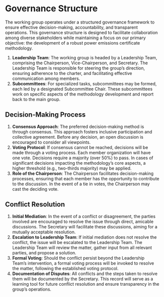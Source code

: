 # Governance Structure

The working group operates under a structured governance framework to ensure effective decision-making, accountability, and transparent operations. This governance structure is designed to facilitate collaboration among diverse stakeholders while maintaining a focus on our primary objective: the development of a robust power emissions certificate methodology.

1. **Leadership Team**: The working group is headed by a Leadership Team, comprising the Chairperson, Vice-Chairperson, and Secretary. The Leadership Team is responsible for steering the group’s direction, ensuring adherence to the charter, and facilitating effective communication among members.
2. **Subcommittees**: For specialized tasks, subcommittees may be formed, each led by a designated Subcommittee Chair. These subcommittees work on specific aspects of the methodology development and report back to the main group.

## **Decision-Making Process**

1. **Consensus Approach**: The preferred decision-making method is through consensus. This approach fosters inclusive participation and collective agreement. Before any decision, an open discussion is encouraged to consider all viewpoints.
2. **Voting Protocol**: If consensus cannot be reached, decisions will be made through a voting process. Each member organization will have one vote. Decisions require a majority (over 50%) to pass. In cases of significant decisions impacting the methodology’s core aspects, a higher threshold (e.g., two-thirds majority) may be applied.
3. **Role of the Chairperson**: The Chairperson facilitates decision-making processes, ensuring that each member has the opportunity to contribute to the discussion. In the event of a tie in votes, the Chairperson may cast the deciding vote.

## **Conflict Resolution**

1. **Initial Mediation**: In the event of a conflict or disagreement, the parties involved are encouraged to resolve the issue through direct, amicable discussions. The Secretary will facilitate these discussions, aiming for a mutually acceptable resolution.
2. **Escalation to Leadership Team**: If initial mediation does not resolve the conflict, the issue will be escalated to the Leadership Team. The Leadership Team will review the matter, gather input from all relevant parties, and propose a solution.
3. **Formal Voting**: Should the conflict persist beyond the Leadership Team’s intervention, a formal voting process will be invoked to resolve the matter, following the established voting protocol.
4. **Documentation of Disputes**: All conflicts and the steps taken to resolve them will be documented by the Secretary. This record will serve as a learning tool for future conflict resolution and ensure transparency in the group’s operations.
